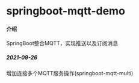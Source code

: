 # springboot-mqtt-demo

#### 介绍
SpringBoot整合MQTT，实现推送以及订阅消息

##### 2021-09-26
增加连接多个MQTT服务操作(springboot-mqtt-multi)
